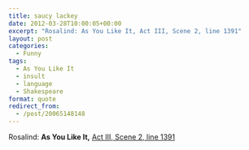 ```yaml
---
title: saucy lackey
date: 2012-03-28T10:00:05+00:00
excerpt: "Rosalind: As You Like It, Act III, Scene 2, line 1391"
layout: post
categories:
  - Funny
tags:
  - As You Like It
  - insult
  - language
  - Shakespeare
format: quote
redirect_from:
  - /post/20065148148
---
```

Rosalind: **As You Like It,** [Act III, Scene 2, line 1391](http://www.opensourceshakespeare.org/views/plays/play_view.php?WorkID=asyoulikeit&Act=3&Scene=2&Scope=scene&LineHighlight=1391#1391)